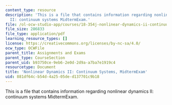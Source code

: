 ```yaml
---
content_type: resource
description: 'This is a file that contains information regarding nonlinear dynamics
  II: continuum systems MidtermExam.'
file: /ol-ocw-studio-app/courses/18-354j-nonlinear-dynamics-ii-continuum-systems-spring-2015/881df64cb54d4a2505ded137701c9b18_MIT18_354JS15_MidtermExam.pdf
file_size: 286833
file_type: application/pdf
learning_resource_types: []
license: https://creativecommons.org/licenses/by-nc-sa/4.0/
ocw_type: OCWFile
parent_title: Assignments and Exams
parent_type: CourseSection
parent_uid: b93750ce-9eb6-2e0d-2d9a-a7ba7e1919c4
resourcetype: Document
title: 'Nonlinear Dynamics II: Continuum Systems, MidtermExam'
uid: 881df64c-b54d-4a25-05de-d137701c9b18
---
```

This is a file that contains information regarding nonlinear dynamics II: continuum systems MidtermExam.